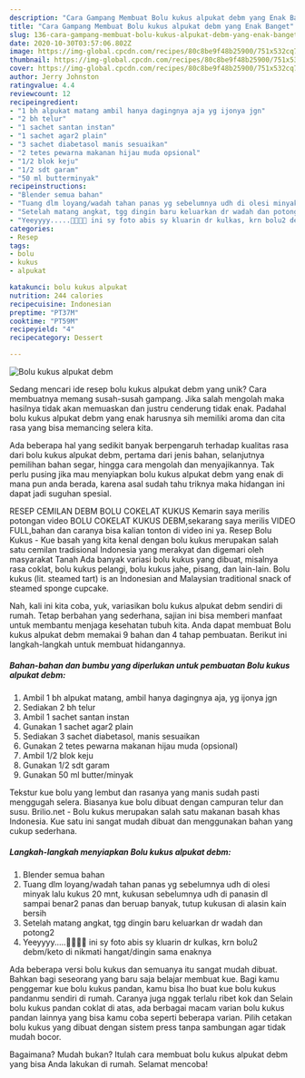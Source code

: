 ```yaml
---
description: "Cara Gampang Membuat Bolu kukus alpukat debm yang Enak Banget"
title: "Cara Gampang Membuat Bolu kukus alpukat debm yang Enak Banget"
slug: 136-cara-gampang-membuat-bolu-kukus-alpukat-debm-yang-enak-banget
date: 2020-10-30T03:57:06.802Z
image: https://img-global.cpcdn.com/recipes/80c8be9f48b25900/751x532cq70/bolu-kukus-alpukat-debm-foto-resep-utama.jpg
thumbnail: https://img-global.cpcdn.com/recipes/80c8be9f48b25900/751x532cq70/bolu-kukus-alpukat-debm-foto-resep-utama.jpg
cover: https://img-global.cpcdn.com/recipes/80c8be9f48b25900/751x532cq70/bolu-kukus-alpukat-debm-foto-resep-utama.jpg
author: Jerry Johnston
ratingvalue: 4.4
reviewcount: 12
recipeingredient:
- "1 bh alpukat matang ambil hanya dagingnya aja yg ijonya jgn"
- "2 bh telur"
- "1 sachet santan instan"
- "1 sachet agar2 plain"
- "3 sachet diabetasol manis sesuaikan"
- "2 tetes pewarna makanan hijau muda opsional"
- "1/2 blok keju"
- "1/2 sdt garam"
- "50 ml butterminyak"
recipeinstructions:
- "Blender semua bahan"
- "Tuang dlm loyang/wadah tahan panas yg sebelumnya udh di olesi minyak lalu kukus 20 mnt, kukusan sebelumnya udh di panasin dl sampai benar2 panas dan beruap banyak, tutup kukusan di alasin kain bersih"
- "Setelah matang angkat, tgg dingin baru keluarkan dr wadah dan potong2"
- "Yeeyyyy.....👏👏👏😋 ini sy foto abis sy kluarin dr kulkas, krn bolu2 debm/keto di nikmati hangat/dingin sama enaknya"
categories:
- Resep
tags:
- bolu
- kukus
- alpukat

katakunci: bolu kukus alpukat 
nutrition: 244 calories
recipecuisine: Indonesian
preptime: "PT37M"
cooktime: "PT59M"
recipeyield: "4"
recipecategory: Dessert

---
```



![Bolu kukus alpukat debm](https://img-global.cpcdn.com/recipes/80c8be9f48b25900/751x532cq70/bolu-kukus-alpukat-debm-foto-resep-utama.jpg)

Sedang mencari ide resep bolu kukus alpukat debm yang unik? Cara membuatnya memang susah-susah gampang. Jika salah mengolah maka hasilnya tidak akan memuaskan dan justru cenderung tidak enak. Padahal bolu kukus alpukat debm yang enak harusnya sih memiliki aroma dan cita rasa yang bisa memancing selera kita.

Ada beberapa hal yang sedikit banyak berpengaruh terhadap kualitas rasa dari bolu kukus alpukat debm, pertama dari jenis bahan, selanjutnya pemilihan bahan segar, hingga cara mengolah dan menyajikannya. Tak perlu pusing jika mau menyiapkan bolu kukus alpukat debm yang enak di mana pun anda berada, karena asal sudah tahu triknya maka hidangan ini dapat jadi suguhan spesial.

RESEP CEMILAN DEBM BOLU COKELAT KUKUS Kemarin saya merilis potongan video BOLU COKELAT KUKUS DEBM,sekarang saya merilis VIDEO FULL,bahan dan caranya bisa kalian tonton di video ini ya. Resep Bolu Kukus - Kue basah yang kita kenal dengan bolu kukus merupakan salah satu cemilan tradisional Indonesia yang merakyat dan digemari oleh masyarakat Tanah Ada banyak variasi bolu kukus yang dibuat, misalnya rasa coklat, bolu kukus pelangi, bolu kukus jahe, pisang, dan lain-lain. Bolu kukus (lit. steamed tart) is an Indonesian and Malaysian traditional snack of steamed sponge cupcake.


Nah, kali ini kita coba, yuk, variasikan bolu kukus alpukat debm sendiri di rumah. Tetap berbahan yang sederhana, sajian ini bisa memberi manfaat untuk membantu menjaga kesehatan tubuh kita. Anda dapat membuat Bolu kukus alpukat debm memakai 9 bahan dan 4 tahap pembuatan. Berikut ini langkah-langkah untuk membuat hidangannya.

<!--inarticleads1-->

##### Bahan-bahan dan bumbu yang diperlukan untuk pembuatan Bolu kukus alpukat debm:

1. Ambil 1 bh alpukat matang, ambil hanya dagingnya aja, yg ijonya jgn
1. Sediakan 2 bh telur
1. Ambil 1 sachet santan instan
1. Gunakan 1 sachet agar2 plain
1. Sediakan 3 sachet diabetasol, manis sesuaikan
1. Gunakan 2 tetes pewarna makanan hijau muda (opsional)
1. Ambil 1/2 blok keju
1. Gunakan 1/2 sdt garam
1. Gunakan 50 ml butter/minyak


Tekstur kue bolu yang lembut dan rasanya yang manis sudah pasti menggugah selera. Biasanya kue bolu dibuat dengan campuran telur dan susu. Brilio.net - Bolu kukus merupakan salah satu makanan basah khas Indonesia. Kue satu ini sangat mudah dibuat dan menggunakan bahan yang cukup sederhana. 

<!--inarticleads2-->

##### Langkah-langkah menyiapkan Bolu kukus alpukat debm:

1. Blender semua bahan
1. Tuang dlm loyang/wadah tahan panas yg sebelumnya udh di olesi minyak lalu kukus 20 mnt, kukusan sebelumnya udh di panasin dl sampai benar2 panas dan beruap banyak, tutup kukusan di alasin kain bersih
1. Setelah matang angkat, tgg dingin baru keluarkan dr wadah dan potong2
1. Yeeyyyy.....👏👏👏😋 ini sy foto abis sy kluarin dr kulkas, krn bolu2 debm/keto di nikmati hangat/dingin sama enaknya


Ada beberapa versi bolu kukus dan semuanya itu sangat mudah dibuat. Bahkan bagi seseorang yang baru saja belajar membuat kue. Bagi kamu penggemar kue bolu kukus pandan, kamu bisa lho buat kue bolu kukus pandanmu sendiri di rumah. Caranya juga nggak terlalu ribet kok dan Selain bolu kukus pandan coklat di atas, ada berbagai macam varian bolu kukus pandan lainnya yang bisa kamu coba seperti beberapa varian. Pilih cetakan bolu kukus yang dibuat dengan sistem press tanpa sambungan agar tidak mudah bocor. 

Bagaimana? Mudah bukan? Itulah cara membuat bolu kukus alpukat debm yang bisa Anda lakukan di rumah. Selamat mencoba!

